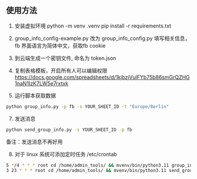 ## 使用方法 

1. 安装虚拟环境
python -m venv .venv
pip install -r requirements.txt

2. group_info_config-example.py 改为 group_info_config.py 填写相关信息，fb 界面语言为简体中文，获取fb cookie

4. 到云端生成一个密钥文件, 命名为 token.json

5. 复制表格模板，开启所有人可以编辑权限
https://docs.google.com/spreadsheets/d/1kjbzjVulFYb75b86smGrQZHG1naN1IzK7LW5e7rxtxk

6. 运行脚本获取数据

```bash
python group_info.py -p fb -s YOUR_SHEET_ID -t "Europe/Berlin"
```

7. 发送消息
```bash
python send_group_info.py -s YOUR_SHEET_ID -p fb
```
备注：发送消息不再好用

8. 对于 linux 系统可添加定时任务 /etc/crontab
```bash
5 */4 * * * root cd /home/admin_tools/ && mvenv/bin/python3.11 group_info.py -p fb -s YOUR_SHEET_ID -t "Europe/Berlin"
3 23 * * * root cd /home/admin_tools/ && mvenv/bin/python3.11 send_group_info.py -s YOUR_SHEET_ID -p fb
```